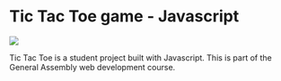 # Tic Tac Toe game - Javascript

![](https://i.imgur.com/UEnvih2l.png)

Tic Tac Toe is a student project built with Javascript. This is part of the General Assembly web development course.
